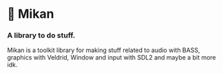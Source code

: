 # 🍊 Mikan
### A library to do stuff.
Mikan is a toolkit library for making stuff related to audio with BASS, graphics with Veldrid, Window and input with SDL2 and maybe a bit more idk.
